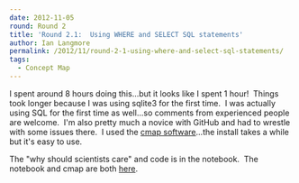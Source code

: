 ```yaml
---
date: 2012-11-05
round: Round 2
title: 'Round 2.1:  Using WHERE and SELECT SQL statements'
author: Ian Langmore
permalink: /2012/11/round-2-1-using-where-and-select-sql-statements/
tags:
  - Concept Map
---
```

I spent around 8 hours doing this...but it looks like I spent 1 hour!  Things took longer because I was using sqlite3 for the first time.  I was actually using SQL for the first time as well...so comments from experienced people are welcome.  I'm also pretty much a novice with GitHub and had to wrestle with some issues there.  I used the [cmap software][1]...the install takes a while but it's easy to use.

The "why should scientists care" and code is in the notebook.  The notebook and cmap are both [here][2].

 [1]: http://cmap.ihmc.us/
 [2]: https://github.com/langmore/swc-teaching/tree/master/round2.1
